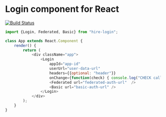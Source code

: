 # Login component for React




[![Build Status](https://travis-ci.org/HuygensING/hire-login.svg?branch=master)](https://travis-ci.org/Hire-Forms/hire-login)

```javascript
import {Login, Federated, Basic} from "hire-login";

class App extends React.Component {
	render() {
		return (
			<div className="app">
				<Login
					appId="app-id"
					userUrl="user-data-url"
					headers={{optional: "header"}}
					onChange={function(check) { console.log("CHECK callback!", check); }}>
					<Federated url="federated-auth-url"  />
					<Basic url="basic-auth-url" />
				</Login>
			</div>
		);
	}
}

```
